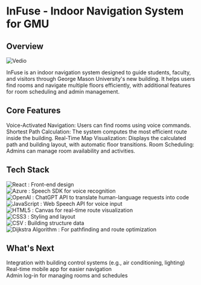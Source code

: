 # InFuse - Indoor Navigation System for GMU

## Overview
  
![Vedio](https://github.com/user-attachments/assets/1647d567-ce04-46b0-91ea-402a9806e8e6)  

InFuse is an indoor navigation system designed to guide students, faculty, and visitors through George Mason University's new building. It helps users find rooms and navigate multiple floors efficiently, with additional features for room scheduling and admin management.

## Core Features

Voice-Activated Navigation: Users can find rooms using voice commands.
Shortest Path Calculation: The system computes the most efficient route inside the building.
Real-Time Map Visualization: Displays the calculated path and building layout, with automatic floor transitions.
Room Scheduling: Admins can manage room availability and activities.

## Tech Stack

![React](https://img.shields.io/badge/React-61DAFB?style=for-the-badge&logo=react&logoColor=black) : Front-end design  
![Azure](https://img.shields.io/badge/Azure-0078D4?style=for-the-badge&logo=azure-devops&logoColor=white) : Speech SDK for voice recognition  
![OpenAI](https://img.shields.io/badge/OpenAI-412991?style=for-the-badge&logo=openai&logoColor=white) : ChatGPT API to translate human-language requests into code  
![JavaScript](https://img.shields.io/badge/JavaScript-F7DF1E?style=for-the-badge&logo=javascript&logoColor=black) : Web Speech API for voice input  
![HTML5](https://img.shields.io/badge/HTML5-E34F26?style=for-the-badge&logo=html5&logoColor=white) : Canvas for real-time route visualization  
![CSS3](https://img.shields.io/badge/CSS3-1572B6?style=for-the-badge&logo=css3&logoColor=white) : Styling and layout  
![CSV](https://img.shields.io/badge/CSV-FF9900?style=for-the-badge&logo=csv&logoColor=white) : Building structure data  
![Dijkstra Algorithm](https://img.shields.io/badge/Algorithm-Dijkstra-blue?style=for-the-badge) : For pathfinding and route optimization  



## What's Next

Integration with building control systems (e.g., air conditioning, lighting)  
Real-time mobile app for easier navigation  
Admin log-in for managing rooms and schedules  
